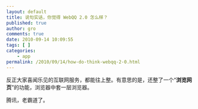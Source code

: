 ```yaml
---
layout: default
title: 说句实话，你觉得 WebQQ 2.0 怎么样？
published: true
author: gro
comments: true
date: 2010-09-14 10:09:55
tags: [ ]
categories:
    - app
permalink: /2010/09/14/how-do-think-webqq-2-0.html
---
```



反正大家喜闻乐见的互联网服务，都能往上整。有意思的是，还整了一个“**浏览网页**”的功能，浏览器中套一层浏览器。

腾讯，老霸道了。